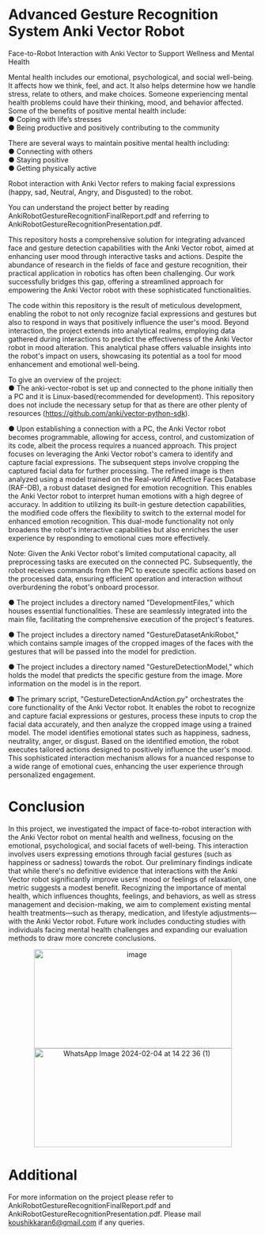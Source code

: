 # Advanced Gesture Recognition System Anki Vector Robot <br>
Face-to-Robot Interaction with Anki Vector to Support Wellness and Mental Health<br>

Mental health includes our emotional, psychological, and social well-being. It affects how we think, feel, and act. It also helps determine how we handle stress, relate to others, and make choices. Someone experiencing mental health problems could have their thinking, mood, and behavior affected. Some of the benefits of positive mental health include:<br>
● Coping with life’s stresses<br>
● Being productive and positively contributing to the community<be>

There are several ways to maintain positive mental health including:<br>
● Connecting with others<br>
● Staying positive<br>
● Getting physically active<be>

Robot interaction with Anki Vector refers to making facial expressions (happy, sad, Neutral, Angry, and Disgusted) to the robot.<br>

You can understand the project better by reading AnkiRobotGestureRecognitionFinalReport.pdf and referring to AnkiRobotGestureRecognitionPresentation.pdf.<br>


This repository hosts a comprehensive solution for integrating advanced face and gesture detection capabilities with the Anki Vector robot, aimed at enhancing user mood through interactive tasks and actions. Despite the abundance of research in the fields of face and gesture recognition, their practical application in robotics has often been challenging. Our work successfully bridges this gap, offering a streamlined approach for empowering the Anki Vector robot with these sophisticated functionalities.<br>

The code within this repository is the result of meticulous development, enabling the robot to not only recognize facial expressions and gestures but also to respond in ways that positively influence the user's mood. Beyond interaction, the project extends into analytical realms, employing data gathered during interactions to predict the effectiveness of the Anki Vector robot in mood alteration. This analytical phase offers valuable insights into the robot's impact on users, showcasing its potential as a tool for mood enhancement and emotional well-being.<br>

To give an overview of the project:<br>
● The anki-vector-robot is set up and connected to the phone initially then a PC and it is Linux-based(recommended for development). This repository does not include the necessary setup for that as there are other plenty of resources (https://github.com/anki/vector-python-sdk).<br>

● Upon establishing a connection with a PC, the Anki Vector robot becomes programmable, allowing for access, control, and customization of its code, albeit the process requires a nuanced approach. This project focuses on leveraging the Anki Vector robot's camera to identify and capture facial expressions. The subsequent steps involve cropping the captured facial data for further processing. The refined image is then analyzed using a model trained on the Real-world Affective Faces Database (RAF-DB), a robust dataset designed for emotion recognition. This enables the Anki Vector robot to interpret human emotions with a high degree of accuracy. In addition to utilizing its built-in gesture detection capabilities, the modified code offers the flexibility to switch to the external model for enhanced emotion recognition. This dual-mode functionality not only broadens the robot's interactive capabilities but also enriches the user experience by responding to emotional cues more effectively.<be>

Note: Given the Anki Vector robot's limited computational capacity, all preprocessing tasks are executed on the connected PC. Subsequently, the robot receives commands from the PC to execute specific actions based on the processed data, ensuring efficient operation and interaction without overburdening the robot's onboard processor.<br>

● The project includes a directory named "DevelopmentFiles," which houses essential functionalities. These are seamlessly integrated into the main file, facilitating the comprehensive execution of the project's features.<be>

● The project includes a directory named "GestureDatasetAnkiRobot," which contains sample images of the cropped images of the faces with the gestures that will be passed into the model for prediction.<be>

● The project includes a directory named "GestureDetectionModel," which holds the model that predicts the specific gesture from the image. More information on the model is in the report.<be>

● The primary script, "GestureDetectionAndAction.py" orchestrates the core functionality of the Anki Vector robot. It enables the robot to recognize and capture facial expressions or gestures, process these inputs to crop the facial data accurately, and then analyze the cropped image using a trained model. The model identifies emotional states such as happiness, sadness, neutrality, anger, or disgust. Based on the identified emotion, the robot executes tailored actions designed to positively influence the user's mood. This sophisticated interaction mechanism allows for a nuanced response to a wide range of emotional cues, enhancing the user experience through personalized engagement.<be>
    
# Conclusion<be>
In this project, we investigated the impact of face-to-robot interaction with the Anki Vector robot on mental health and wellness, focusing on the emotional, psychological, and social facets of well-being. This interaction involves users expressing emotions through facial gestures (such as happiness or sadness) towards the robot. Our preliminary findings indicate that while there's no definitive evidence that interactions with the Anki Vector robot significantly improve users' mood or feelings of relaxation, one metric suggests a modest benefit. Recognizing the importance of mental health, which influences thoughts, feelings, and behaviors, as well as stress management and decision-making, we aim to complement existing mental health treatments—such as therapy, medication, and lifestyle adjustments—with the Anki Vector robot. Future work includes conducting studies with individuals facing mental health challenges and expanding our evaluation methods to draw more concrete conclusions.<be>

<p align="center">
  <img src="https://github.com/KoushikKaranGeethaNagaraj/Advanced-Gesture-Recognition-System-Anki-Robot/assets/116392599/38b86bd3-894b-40c6-946e-bfa11883e12b" alt="image" width="400" height="200"/>
  <img src="https://github.com/KoushikKaranGeethaNagaraj/Advanced-Gesture-Recognition-System-Anki-Robot/assets/116392599/56bda0e8-c8ce-4c5d-a4c6-33ca03425bae" alt="WhatsApp Image 2024-02-04 at 14 22 36 (1)" width="400" height="200"/>
    
# Additional<be>
For more information on the project please refer to  AnkiRobotGestureRecognitionFinalReport.pdf and  AnkiRobotGestureRecognitionPresentation.pdf. Please mail koushikkaran6@gmail.com if any queries. <be>






